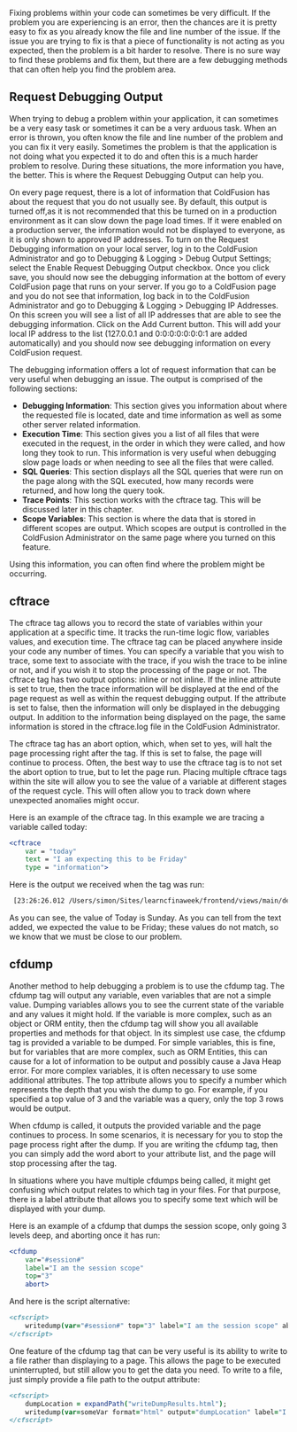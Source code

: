 Fixing problems within your code can sometimes be very difficult. If the
problem you are experiencing is an error, then the chances are it is
pretty easy to fix as you already know the file and line number of the
issue. If the issue you are trying to fix is that a piece of
functionality is not acting as you expected, then the problem is a bit
harder to resolve. There is no sure way to find these problems and fix
them, but there are a few debugging methods that can often help you find
the problem area.

## Request Debugging Output

When trying to debug a problem within your application, it can sometimes
be a very easy task or sometimes it can be a very arduous task. When an
error is thrown, you often know the file and line number of the problem
and you can fix it very easily. Sometimes the problem is that the
application is not doing what you expected it to do and often this is a
much harder problem to resolve. During these situations, the more
information you have, the better. This is where the Request Debugging
Output can help you.

On every page request, there is a lot of information that ColdFusion has
about the request that you do not usually see. By default, this output
is turned off,as it is not recommended that this be turned on in a
production environment as it can slow down the page load times. If it
were enabled on a production server, the information would not be
displayed to everyone, as it is only shown to approved IP addresses. To
turn on the Request Debugging information on your local server, log in
to the ColdFusion Administrator and go to Debugging & Logging \> Debug
Output Settings; select the Enable Request Debugging Output checkbox.
Once you click save, you should now see the debugging information at the
bottom of every ColdFusion page that runs on your server. If you go to a
ColdFusion page and you do not see that information, log back in to the
ColdFusion Administrator and go to Debugging & Logging \> Debugging IP
Addresses. On this screen you will see a list of all IP addresses that
are able to see the debugging information. Click on the Add Current
button. This will add your local IP address to the list (127.0.0.1 and
0:0:0:0:0:0:0:1 are added automatically) and you should now see
debugging information on every ColdFusion request.

The debugging information offers a lot of request information that can
be very useful when debugging an issue. The output is comprised of the
following sections:

- **Debugging Information**: This section gives you information about where the requested file is located, date and time information as well as some other server related information.
- **Execution Time**: This section gives you a list of all files that were executed in the request, in the order in which they were called, and how long they took to run. This information is very useful when debugging slow page loads or when needing to see all the files that were called.
- **SQL Queries**: This section displays all the SQL queries that were run on the page along with the SQL executed, how many records were returned, and how long the query took.
- **Trace Points**: This section works with the cftrace tag. This will be discussed later in this chapter.
- **Scope Variables**: This section is where the data that is stored in different scopes are output. Which scopes are output is controlled in the ColdFusion Administrator on the same page where you turned on this feature.

Using this information, you can often find where the problem might be
occurring.

## cftrace

The cftrace tag allows you to record the state of variables within your
application at a specific time. It tracks the run-time logic flow,
variables values, and execution time. The cftrace tag can be placed
anywhere inside your code any number of times. You can specify a
variable that you wish to trace, some text to associate with the trace,
if you wish the trace to be inline or not, and if you wish it to stop
the processing of the page or not. The cftrace tag has two output
options: inline or not inline. If the inline attribute is set to true,
then the trace information will be displayed at the end of the page
request as well as within the request debugging output. If the attribute
is set to false, then the information will only be displayed in the
debugging output. In addition to the information being displayed on the
page, the same information is stored in the cftrace.log file in the
ColdFusion Administrator.

The cftrace tag has an abort option, which, when set to yes, will halt
the page processing right after the tag. If this is set to false, the
page will continue to process. Often, the best way to use the cftrace
tag is to not set the abort option to true, but to let the page run.
Placing multiple cftrace tags within the site will allow you to see the
value of a variable at different stages of the request cycle. This will
often allow you to track down where unexpected anomalies might occur.

Here is an example of the cftrace tag. In this example we are tracing a
variable called today:

```cfml
<cftrace
    var = "today"
    text = "I am expecting this to be Friday"
    type = "information">
```

Here is the output we received when the tag was run:

```cfml
 [23:26:26.012 /Users/simon/Sites/learncfinaweek/frontend/views/main/default.cfm @ line: 8] [33 ms (1st trace)] - [today = Sunday] I am expecting this to be Friday
```

As you can see, the value of Today is Sunday. As you can tell from the
text added, we expected the value to be Friday; these values do not
match, so we know that we must be close to our problem.

## cfdump

Another method to help debugging a problem is to use the cfdump tag. The
cfdump tag will output any variable, even variables that are not a
simple value. Dumping variables allows you to see the current state of
the variable and any values it might hold. If the variable is more
complex, such as an object or ORM entity, then the cfdump tag will show
you all available properties and methods for that object. In its
simplest use case, the cfdump tag is provided a variable to be dumped.
For simple variables, this is fine, but for variables that are more
complex, such as ORM Entities, this can cause for a lot of information
to be output and possibly cause a Java Heap error. For more complex
variables, it is often necessary to use some additional attributes. The
top attribute allows you to specify a number which represents the depth
that you wish the dump to go. For example, if you specified a top value
of 3 and the variable was a query, only the top 3 rows would be output.

When cfdump is called, it outputs the provided variable and the page
continues to process. In some scenarios, it is necessary for you to stop
the page process right after the dump. If you are writing the cfdump
tag, then you can simply add the word abort to your attribute list, and
the page will stop processing after the tag.

In situations where you have multiple cfdumps being called, it might get
confusing which output relates to which tag in your files. For that
purpose, there is a label attribute that allows you to specify some text
which will be displayed with your dump.

Here is an example of a cfdump that dumps the session scope, only going
3 levels deep, and aborting once it has run:

```cfml
<cfdump
    var="#session#"
    label="I am the session scope"
    top="3"
    abort>
```

And here is the script alternative:

```cfml
<cfscript>
    writedump(var="#session#" top="3" label="I am the session scope" abort=true);
</cfscript>
```

One feature of the cfdump tag that can be very useful is its ability to
write to a file rather than displaying to a page. This allows the page
to be executed uninterrupted, but still allow you to get the data you
need. To write to a file, just simply provide a file path to the output
attribute:

```cfml
<cfscript>
    dumpLocation = expandPath("writeDumpResults.html");
    writedump(var=someVar format="html" output="dumpLocation" label="I am dumping to a file" abort=true);
</cfscript>
```
